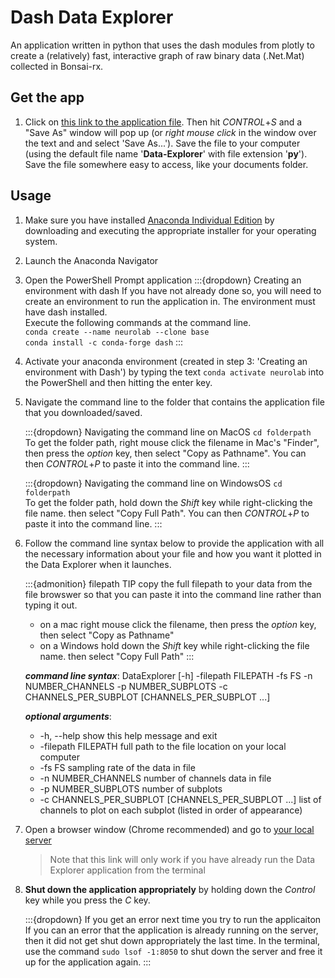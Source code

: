 # Dash Data Explorer

An application written in python that uses the dash modules from plotly to create a (relatively) fast, interactive graph of raw binary data (.Net.Mat) collected in Bonsai-rx. 

## Get the app

1. Click on [this link to the application file](https://raw.githubusercontent.com/neurologic/Neurophysiology-Lab/main/howto/Data-Explorer.py). Then hit *CONTROL*+*S* and a "Save As" window will pop up (or *right mouse click* in the window over the text and and select 'Save As...'). Save the file to your computer (using the default file name '**Data-Explorer**' with file extension '**py**'). Save the file somewhere easy to access, like your documents folder.

##  Usage

1. Make sure you have installed [Anaconda Individual Edition](https://www.anaconda.com/products/distribution) by downloading and executing the appropriate installer for your operating system.
2. Launch the Anaconda Navigator
3. Open the PowerShell Prompt application
	:::{dropdown} Creating an environment with dash
	If you have not already done so, you will need to create an environment to run the application in. The environment must have dash installed.  
	Execute the following commands at the command line.  
	```conda create --name neurolab --clone base```  
	```conda install -c conda-forge dash```
	:::
4. Activate your anaconda environment (created in step 3: 'Creating an environment with Dash') by typing the text ```conda activate neurolab``` into the PowerShell and then hitting the enter key. 
5. Navigate the command line to the folder that contains the application file that you downloaded/saved.

	:::{dropdown} Navigating the command line on MacOS
	```cd folderpath```  
	To get the folder path, right mouse click the filename in Mac's "Finder", then press the *option* key, then select "Copy as Pathname". You can then *CONTROL*+*P* to paste it into the command line.
	:::

	:::{dropdown} Navigating the command line on WindowsOS
	```cd folderpath```  
	To get the folder path, hold down the *Shift* key while right-clicking the file name. then select "Copy Full Path". You can then *CONTROL*+*P* to paste it into the command line.
	:::

6. Follow the command line syntax below to provide the application with all the necessary information about your file and how you want it plotted in the Data Explorer when it launches. 

	:::{admonition} filepath TIP
	copy the full filepath to your data from the file browswer so that you can paste it into the command line rather than typing it out.
	- on a mac right mouse click the filename, then press the *option* key, then select "Copy as Pathname"
	- on a Windows hold down the *Shift* key while right-clicking the file name. then select "Copy Full Path"
	:::

	***command line syntax***: DataExplorer [-h] -filepath FILEPATH -fs FS -n NUMBER_CHANNELS -p NUMBER_SUBPLOTS -c
	                    CHANNELS_PER_SUBPLOT [CHANNELS_PER_SUBPLOT ...]

	***optional arguments***:
	- -h, --help            show this help message and exit
	- -filepath FILEPATH    full path to the file location on your local computer
	- -fs FS                sampling rate of the data in file
	- -n NUMBER_CHANNELS    number of channels data in file
	- -p NUMBER_SUBPLOTS    number of subplots
	- -c CHANNELS_PER_SUBPLOT [CHANNELS_PER_SUBPLOT ...]
	                        list of channels to plot on each subplot (listed in order of
	                        appearance)

7. Open a browser window (Chrome recommended) and go to [your local server](http://127.0.0.1:8050/)
	  > Note that this link will only work if you have already run the Data Explorer application from the terminal
8. **Shut down the application appropriately** by holding down the *Control* key while you press the *C* key. 

	:::{dropdown} If you get an error next time you try to run the applicaiton
	If you can an error that the application is already running on the server, then it did not get shut down appropriately the last time. In the terminal, use the command ```sudo lsof -1:8050``` to shut down the server and free it up for the application again. 
	:::
